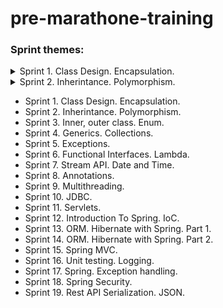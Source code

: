 # pre-marathone-training

### Sprint themes:
<details>
<summary>Sprint 1. Class Design. Encapsulation.</summary>

  * [Task 1](E:\JAVA\projekt\pre-marathone-training\pre-marathone-training\sprint01\src\main\java\task01\README.md)
  * [Task 2](E:\JAVA\projekt\pre-marathone-training\pre-marathone-training\sprint01\src\main\java\task02\README.md)
  * [Task 3](E:\JAVA\projekt\pre-marathone-training\pre-marathone-training\sprint01\src\main\java\task03\README.md)
  * [Task 4](E:\JAVA\projekt\pre-marathone-training\pre-marathone-training\sprint01\src\main\java\task04\README.md)
  * [Task 5](E:\JAVA\projekt\pre-marathone-training\pre-marathone-training\sprint01\src\main\java\task05\README.md)
  * [Task 6](E:\JAVA\projekt\pre-marathone-training\pre-marathone-training\sprint01\src\main\java\task06\README.md)
</details>
<details>
<summary>Sprint 2. Inherintance. Polymorphism.</summary>

* [Task 1](E:\JAVA\projekt\pre-marathone-training\pre-marathone-training\sprint02\src\main\java\task01\README.md)
* [Task 2](E:\JAVA\projekt\pre-marathone-training\pre-marathone-training\sprint02\src\main\java\task02\README.md)
* [Task 3](E:\JAVA\projekt\pre-marathone-training\pre-marathone-training\sprint02\src\main\java\task03\README.md)
* [Task 4](E:\JAVA\projekt\pre-marathone-training\pre-marathone-training\sprint02\src\main\java\task04\README.md)
* [Task 5](E:\JAVA\projekt\pre-marathone-training\pre-marathone-training\sprint02\src\main\java\task05\README.md)
* [Task 6](E:\JAVA\projekt\pre-marathone-training\pre-marathone-training\sprint02\src\main\java\task06\README.md)
</details>

* Sprint 1. Class Design. Encapsulation.
* Sprint 2. Inherintance. Polymorphism.
* Sprint 3. Inner, outer class. Enum.
* Sprint 4. Generics. Collections.
* Sprint 5. Exceptions.
* Sprint 6. Functional Interfaces. Lambda.
* Sprint 7. Stream API. Date and Time.
* Sprint 8. Annotations.
* Sprint 9. Multithreading.
* Sprint 10. JDBC.
* Sprint 11. Servlets.
* Sprint 12. Introduction To Spring. IoC.
* Sprint 13. ORM. Hibernate with Spring. Part 1.
* Sprint 14. ORM. Hibernate with Spring. Part 2.
* Sprint 15. Spring MVC.
* Sprint 16. Unit testing. Logging.
* Sprint 17. Spring. Exception handling.
* Sprint 18. Spring Security.
* Sprint 19. Rest API Serialization. JSON.